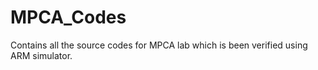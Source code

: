 # MPCA_Codes
Contains all the source codes for MPCA lab which is been verified using ARM simulator.
